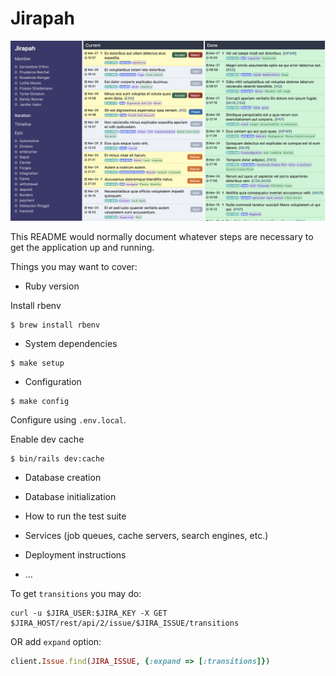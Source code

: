 # Jirapah

![Preview](docs/screen_20200327a.png?raw=true "Screen")

This README would normally document whatever steps are necessary to get the
application up and running.

Things you may want to cover:

* Ruby version

Install rbenv
```
$ brew install rbenv
```

* System dependencies

```
$ make setup
```

* Configuration

```
$ make config
```

Configure using `.env.local`.

Enable dev cache

```
$ bin/rails dev:cache
```

* Database creation

* Database initialization

* How to run the test suite

* Services (job queues, cache servers, search engines, etc.)

* Deployment instructions

* ...

To get `transitions` you may do:

```
curl -u $JIRA_USER:$JIRA_KEY -X GET $JIRA_HOST/rest/api/2/issue/$JIRA_ISSUE/transitions
```

OR add `expand` option:

```ruby
client.Issue.find(JIRA_ISSUE, {:expand => [:transitions]})
```
